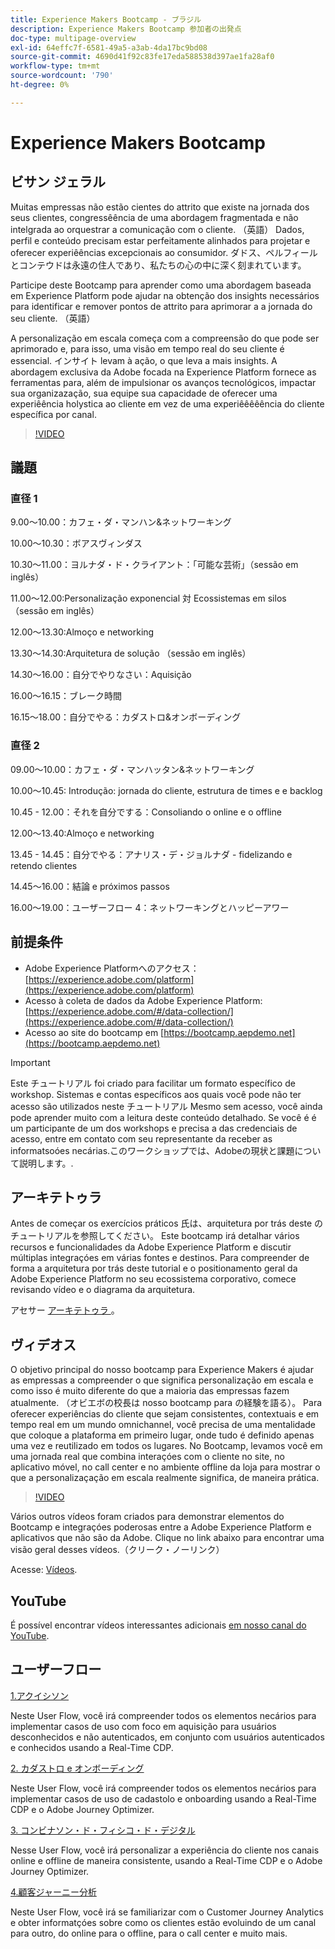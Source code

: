 ```yaml
---
title: Experience Makers Bootcamp - ブラジル
description: Experience Makers Bootcamp 参加者の出発点
doc-type: multipage-overview
exl-id: 64effc7f-6581-49a5-a3ab-4da17bc9bd08
source-git-commit: 4690d41f92c83fe17eda588538d397ae1fa28af0
workflow-type: tm+mt
source-wordcount: '790'
ht-degree: 0%

---
```


# Experience Makers Bootcamp

## ビサン ジェラル

Muitas empressas não estão cientes do attrito que existe na jornada dos seus clientes, congressêência de uma abordagem fragmentada e não intelgrada ao orquestrar a comunicação com o cliente. （英語） Dados, perfil e conteúdo precisam estar perfeitamente alinhados para projetar e oferecer experiêências excepcionais ao consumidor. ダドス、ペルフィールとコンテウドは永遠の住人であり、私たちの心の中に深く刻まれています。

Participe deste Bootcamp para aprender como uma abordagem baseada em Experience Platform pode ajudar na obtenção dos insights necessários para identificar e remover pontos de attrito para aprimorar a a jornada do seu cliente. （英語）

A personalização em escala começa com a compreensão do que pode ser aprimorado e, para isso, uma visão em tempo real do seu cliente é essencial. インサイト levam à ação, o que leva a mais insights. A abordagem exclusiva da Adobe focada na Experience Platform fornece as ferramentas para, além de impulsionar os avanços tecnológicos, impactar sua organizazação, sua equipe sua capacidade de oferecer uma experiêência holystica ao cliente em vez de uma experiêêêêência do cliente específica por canal.

>[!VIDEO](https://video.tv.adobe.com/v/344962?quality=12&enable=on)

## 議題

### 直径 1

9.00～10.00：カフェ・ダ・マンハン&amp;ネットワーキング

10.00～10.30：ボアスヴィンダス&#x200B;

10.30～11.00：ヨルナダ・ド・クライアント：「可能な芸術」（sessão em inglês）&#x200B;

11.00～12.00:Personalização exponencial 対 Ecossistemas em silos （sessão em inglês）&#x200B;

12.00～13.30:Almoço e networking&#x200B;

13.30～14.30:Arquitetura de solução （sessão em inglês）&#x200B;

14.30～16.00：自分でやりなさい：Aquisição &#x200B;

16.00～16.15：ブレーク時間

16.15～18.00：自分でやる：カダストロ&amp;オンボーディング&#x200B;


### 直径 2

09.00～10.00：カフェ・ダ・マンハッタン&amp;ネットワーキング

10.00～10.45: Introdução: jornada do cliente, estrutura de times e e backlog

10.45 - 12.00：それを自分でする：Consoliando o online e o offline

12.00～13.40:Almoço e networking&#x200B;

13.45 - 14.45：自分でやる：アナリス・デ・ジョルナダ - fidelizando e retendo clientes

14.45～16.00：結論 e próximos passos

16.00～19.00：ユーザーフロー 4：ネットワーキングとハッピーアワー


## 前提条件

- Adobe Experience Platformへのアクセス：[https://experience.adobe.com/platform](https://experience.adobe.com/platform)
- Acesso à coleta de dados da Adobe Experience Platform: [https://experience.adobe.com/#/data-collection/](https://experience.adobe.com/#/data-collection/)
- Acesso ao site do bootcamp em [https://bootcamp.aepdemo.net](https://bootcamp.aepdemo.net)

>[!IMPORTANT]
>
>Este チュートリアル foi criado para facilitar um formato específico de workshop. Sistemas e contas específicos aos quais você pode não ter acesso são utilizados neste チュートリアル Mesmo sem acesso, você ainda pode aprender muito com a leitura deste conteúdo detalhado. Se você é é um participante de um dos workshops e precisa a das credenciais de acesso, entre em contato com seu representante da receber as informatsoóes necárias.このワークショップでは、Adobeの現状と課題について説明します。.

## アーキテトゥラ

Antes de começar os exercícios práticos 氏は、arquitetura por trás deste のチュートリアルを参照してください。 Este bootcamp irá detalhar vários recursos e funcionalidades da Adobe Experience Platform e discutir múltiplas integraçóes em várias fontes e destinos. Para compreender de forma a arquitetura por trás deste tutorial e o positionamento geral da Adobe Experience Platform no seu ecossistema corporativo, comece revisando vídeo e o diagrama da arquitetura.

アセサー [ アーキテトゥラ ](https://experienceleague.adobe.com/docs/platform-learn/comprehensive-technical-tutorial-v22/architecture.html?lang=pt-BR)。

## ヴィデオス

O objetivo principal do nosso bootcamp para Experience Makers é ajudar as empressas a compreender o que significa personalização em escala e como isso é muito diferente do que a maioria das empressas fazem atualmente. （オビエボの校長は nosso bootcamp para の経験を語る）。 Para oferecer experiências do cliente que sejam consistentes, contextuais e em tempo real em um mundo omnichannel, você precisa de uma mentalidade que coloque a plataforma em primeiro lugar, onde tudo é definido apenas uma vez e reutilizado em todos os lugares. No Bootcamp, levamos você em uma jornada real que combina interaçóes com o cliente no site, no aplicativo móvel, no call center e no ambiente offline da loja para mostrar o que a personalizaçação em escala realmente significa, de maneira prática.

>[!VIDEO](https://video.tv.adobe.com/v/345446?quality=12&enable=on)

Vários outros vídeos foram criados para demonstrar elementos do Bootcamp e integraçóes poderosas entre a Adobe Experience Platform e aplicativos que não são da Adobe. Clique no link abaixo para encontrar uma visão geral desses vídeos.（クリーク・ノーリンク）

Acesse: [Vídeos](https://experienceleague.adobe.com/docs/platform-learn/comprehensive-technical-tutorial-v22/videos.html?lang=pt-BR).

## YouTube

É possível encontrar vídeos interessantes adicionais [em nosso canal do YouTube](https://www.youtube.com/channel/UCUKG2dkZ9pYuZUPebQ21jUw).

## ユーザーフロー

[1.アクイシソン](./uc/uc1/uc1.md)

Neste User Flow, você irá compreender todos os elementos necários para implementar casos de uso com foco em aquisição para usuários desconhecidos e não autenticados, em conjunto com usuários autenticados e conhecidos usando a Real-Time CDP.

[2. カダストロ e オンボーディング](./uc/uc2/uc2.md)

Neste User Flow, você irá compreender todos os elementos necários para implementar casos de uso de cadastolo e onboarding usando a Real-Time CDP e o Adobe Journey Optimizer.

[3. コンビナソン・ド・フィシコ・ド・デジタル](./uc/uc3/uc3.md)

Nesse User Flow, você irá personalizar a experiência do cliente nos canais online e offline de maneira consistente, usando a Real-Time CDP e o Adobe Journey Optimizer.

[4.顧客ジャーニー分析](./uc/uc4/uc4.md)

Neste User Flow, você irá se familiarizar com o Customer Journey Analytics e obter informatçóes sobre como os clientes estão evoluindo de um canal para outro, do online para o offline, para o call center e muito mais.
